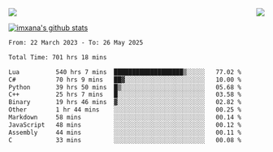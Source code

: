 <p>
  <a href="https://count.getloli.com/"><img src="https://count.getloli.com/get/@xana.readme?theme=moebooru-h"></a>
  <img src="https://weather-icon.journeyad.repl.co/@hangzhou?v=1" align="right">
</p>


<a href="https://github.com/imxana"><img align="center" src="https://github-readme-stats.vercel.app/api?username=imxana&show_icons=true&include_all_commits=true&hide_border=tru&custom_title=imxana%27s%20Github%20Stats" alt="imxana's github stats" /></a> 

<!--START_SECTION:waka-->

```txt
From: 22 March 2023 - To: 26 May 2025

Total Time: 701 hrs 18 mins

Lua          540 hrs 7 mins  ███████████████████▒░░░░░   77.02 %
C#           70 hrs 9 mins   ██▓░░░░░░░░░░░░░░░░░░░░░░   10.00 %
Python       39 hrs 50 mins  █▒░░░░░░░░░░░░░░░░░░░░░░░   05.68 %
C++          25 hrs 7 mins   █░░░░░░░░░░░░░░░░░░░░░░░░   03.58 %
Binary       19 hrs 46 mins  ▓░░░░░░░░░░░░░░░░░░░░░░░░   02.82 %
Other        1 hr 44 mins    ░░░░░░░░░░░░░░░░░░░░░░░░░   00.25 %
Markdown     58 mins         ░░░░░░░░░░░░░░░░░░░░░░░░░   00.14 %
JavaScript   48 mins         ░░░░░░░░░░░░░░░░░░░░░░░░░   00.12 %
Assembly     44 mins         ░░░░░░░░░░░░░░░░░░░░░░░░░   00.11 %
C            33 mins         ░░░░░░░░░░░░░░░░░░░░░░░░░   00.08 %
```

<!--END_SECTION:waka-->

